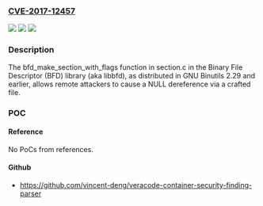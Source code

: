 ### [CVE-2017-12457](https://cve.mitre.org/cgi-bin/cvename.cgi?name=CVE-2017-12457)
![](https://img.shields.io/static/v1?label=Product&message=n%2Fa&color=blue)
![](https://img.shields.io/static/v1?label=Version&message=n%2Fa&color=blue)
![](https://img.shields.io/static/v1?label=Vulnerability&message=n%2Fa&color=brighgreen)

### Description

The bfd_make_section_with_flags function in section.c in the Binary File Descriptor (BFD) library (aka libbfd), as distributed in GNU Binutils 2.29 and earlier, allows remote attackers to cause a NULL dereference via a crafted file.

### POC

#### Reference
No PoCs from references.

#### Github
- https://github.com/vincent-deng/veracode-container-security-finding-parser

